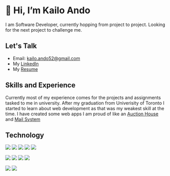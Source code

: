 # 👋 Hi, I’m Kailo Ando

I am Software Developer, currently hopping from project to project. Looking for the next project to challenge me.

## Let's Talk
- Email: kailo.ando52@gmail.com
- My [LinkedIn](https://www.linkedin.com/in/kailo-ando-9169761b7/)
- My [Resume](https://github.com/Ando52/Ando52/blob/main/Resume.pdf)

## Skills and Experience
Currently most of my experience comes for the projects and assignments tasked to me in university. After my graduation from Univerisity of Toronto I started to learn about web development as that was my weakest skill at the time. I have created some web apps I am proud of like an [Auction House](https://github.com/Ando52/AucitonHouse) and [Mail System](https://github.com/Ando52/MailSystem)

## Technology
![](https://img.shields.io/badge/Code-Python-informational?style=flat&logo=Python&logoColor=white&color=2bbc8a)
![](https://img.shields.io/badge/Code-Java-informational?style=flat&logo=Java&logoColor=white&color=2bbc8a)
![](https://img.shields.io/badge/Code-JavaScript-informational?style=flat&logo=JavaScript&logoColor=white&color=2bbc8a)
![](https://img.shields.io/badge/Code-CSS-informational?style=flat&logo=CSS3&logoColor=white&color=2bbc8a)
![](https://img.shields.io/badge/Code-HTML5-informational?style=flat&logo=HTML5&logoColor=white&color=2bbc8a)

![](https://img.shields.io/badge/Tool-Visual_Studio_Code-informational?style=flat&logo=VisualStudioCode&logoColor=white&color=2bbc8a)
![](https://img.shields.io/badge/Tool-PyCharm-informational?style=flat&logo=PyCharm&logoColor=white&color=2bbc8a)
![](https://img.shields.io/badge/Tool-MySQL-informational?style=flat&logo=MySQL&logoColor=white&color=2bbc8a)
![](https://img.shields.io/badge/Tool-NumPy-informational?style=flat&logo=NumPy&logoColor=white&color=2bbc8a)


![](https://img.shields.io/badge/Framework-Django-informational?style=flat&logo=Django&logoColor=white&color=2bbc8a)
![](https://img.shields.io/badge/Framework-React-informational?style=flat&logo=React&logoColor=white&color=2bbc8a)



<!---
Ando52/Ando52 is a ✨ special ✨ repository because its `README.md` (this file) appears on your GitHub profile.
You can click the Preview link to take a look at your changes.
--->
